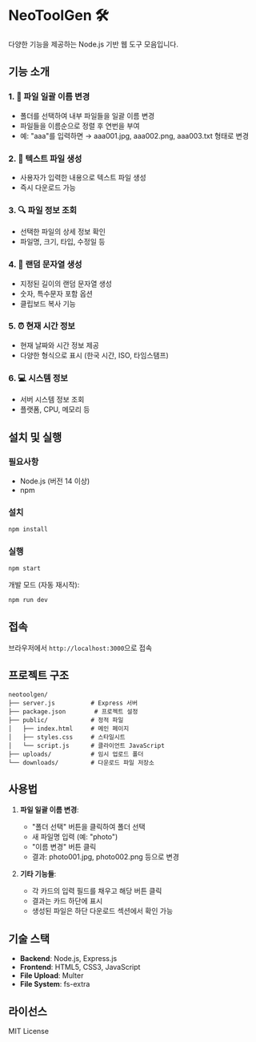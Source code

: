 # NeoToolGen 🛠️

다양한 기능을 제공하는 Node.js 기반 웹 도구 모음입니다.

## 기능 소개

### 1. 📁 파일 일괄 이름 변경
- 폴더를 선택하여 내부 파일들을 일괄 이름 변경
- 파일들을 이름순으로 정렬 후 연번을 부여
- 예: "aaa"를 입력하면 → aaa001.jpg, aaa002.png, aaa003.txt 형태로 변경

### 2. 📝 텍스트 파일 생성
- 사용자가 입력한 내용으로 텍스트 파일 생성
- 즉시 다운로드 가능

### 3. 🔍 파일 정보 조회
- 선택한 파일의 상세 정보 확인
- 파일명, 크기, 타입, 수정일 등

### 4. 🎲 랜덤 문자열 생성
- 지정된 길이의 랜덤 문자열 생성
- 숫자, 특수문자 포함 옵션
- 클립보드 복사 기능

### 5. ⏰ 현재 시간 정보
- 현재 날짜와 시간 정보 제공
- 다양한 형식으로 표시 (한국 시간, ISO, 타임스탬프)

### 6. 💻 시스템 정보
- 서버 시스템 정보 조회
- 플랫폼, CPU, 메모리 등

## 설치 및 실행

### 필요사항
- Node.js (버전 14 이상)
- npm

### 설치
```bash
npm install
```

### 실행
```bash
npm start
```

개발 모드 (자동 재시작):
```bash
npm run dev
```

## 접속
브라우저에서 `http://localhost:3000`으로 접속

## 프로젝트 구조
```
neotoolgen/
├── server.js          # Express 서버
├── package.json        # 프로젝트 설정
├── public/            # 정적 파일
│   ├── index.html     # 메인 페이지
│   ├── styles.css     # 스타일시트
│   └── script.js      # 클라이언트 JavaScript
├── uploads/           # 임시 업로드 폴더
└── downloads/         # 다운로드 파일 저장소
```

## 사용법

1. **파일 일괄 이름 변경**: 
   - "폴더 선택" 버튼을 클릭하여 폴더 선택
   - 새 파일명 입력 (예: "photo")
   - "이름 변경" 버튼 클릭
   - 결과: photo001.jpg, photo002.png 등으로 변경

2. **기타 기능들**:
   - 각 카드의 입력 필드를 채우고 해당 버튼 클릭
   - 결과는 카드 하단에 표시
   - 생성된 파일은 하단 다운로드 섹션에서 확인 가능

## 기술 스택
- **Backend**: Node.js, Express.js
- **Frontend**: HTML5, CSS3, JavaScript
- **File Upload**: Multer
- **File System**: fs-extra

## 라이선스
MIT License